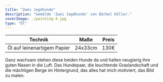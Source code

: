 ```yaml
---
title: "Zwei Jagdhunde"
description: "Gemälde 'Zwei Jagdhunde' von Bärbel Köller."
coverImage: ./painting-4.jpg
type: "Öl"
---
```


| Technik                     | Maße    | Preis |
|-----------------------------|---------|-------|
| Öl auf leinenartigem Papier | 24x33cm | 130€  |


Ganz wachsam stehen diese beiden Hunde da und halten neugierig ihre guten Nasen in die Luft. Das Hundepaar, die leuchtende Graslandschaft und die mächtigen Berge im Hintergrund, das alles hat mich motiviert, das Bild zu malen.